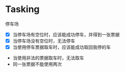 # Tasking

停车场

- [x] 当停车场有空位时，应该能成功停车，并得到一张票据
- [x] 当停车场没有空位时，无法停车
- [x] 当使用停车票据取车时，应该能成功取回我停的车
- 当使用非法的票据取车时，无法取车
- 同一张票据不能使用两次
